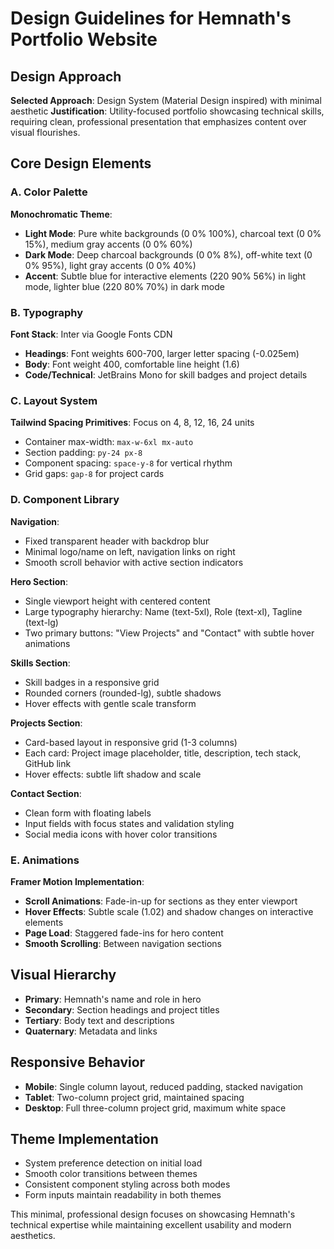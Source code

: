 # Design Guidelines for Hemnath's Portfolio Website

## Design Approach
**Selected Approach**: Design System (Material Design inspired) with minimal aesthetic
**Justification**: Utility-focused portfolio showcasing technical skills, requiring clean, professional presentation that emphasizes content over visual flourishes.

## Core Design Elements

### A. Color Palette
**Monochromatic Theme**:
- **Light Mode**: Pure white backgrounds (0 0% 100%), charcoal text (0 0% 15%), medium gray accents (0 0% 60%)
- **Dark Mode**: Deep charcoal backgrounds (0 0% 8%), off-white text (0 0% 95%), light gray accents (0 0% 40%)
- **Accent**: Subtle blue for interactive elements (220 90% 56%) in light mode, lighter blue (220 80% 70%) in dark mode

### B. Typography
**Font Stack**: Inter via Google Fonts CDN
- **Headings**: Font weights 600-700, larger letter spacing (-0.025em)
- **Body**: Font weight 400, comfortable line height (1.6)
- **Code/Technical**: JetBrains Mono for skill badges and project details

### C. Layout System
**Tailwind Spacing Primitives**: Focus on 4, 8, 12, 16, 24 units
- Container max-width: `max-w-6xl mx-auto`
- Section padding: `py-24 px-8`
- Component spacing: `space-y-8` for vertical rhythm
- Grid gaps: `gap-8` for project cards

### D. Component Library

**Navigation**:
- Fixed transparent header with backdrop blur
- Minimal logo/name on left, navigation links on right
- Smooth scroll behavior with active section indicators

**Hero Section**:
- Single viewport height with centered content
- Large typography hierarchy: Name (text-5xl), Role (text-xl), Tagline (text-lg)
- Two primary buttons: "View Projects" and "Contact" with subtle hover animations

**Skills Section**:
- Skill badges in a responsive grid
- Rounded corners (rounded-lg), subtle shadows
- Hover effects with gentle scale transform

**Projects Section**:
- Card-based layout in responsive grid (1-3 columns)
- Each card: Project image placeholder, title, description, tech stack, GitHub link
- Hover effects: subtle lift shadow and scale

**Contact Section**:
- Clean form with floating labels
- Input fields with focus states and validation styling
- Social media icons with hover color transitions

### E. Animations
**Framer Motion Implementation**:
- **Scroll Animations**: Fade-in-up for sections as they enter viewport
- **Hover Effects**: Subtle scale (1.02) and shadow changes on interactive elements
- **Page Load**: Staggered fade-ins for hero content
- **Smooth Scrolling**: Between navigation sections

## Visual Hierarchy
- **Primary**: Hemnath's name and role in hero
- **Secondary**: Section headings and project titles
- **Tertiary**: Body text and descriptions
- **Quaternary**: Metadata and links

## Responsive Behavior
- **Mobile**: Single column layout, reduced padding, stacked navigation
- **Tablet**: Two-column project grid, maintained spacing
- **Desktop**: Full three-column project grid, maximum white space

## Theme Implementation
- System preference detection on initial load
- Smooth color transitions between themes
- Consistent component styling across both modes
- Form inputs maintain readability in both themes

This minimal, professional design focuses on showcasing Hemnath's technical expertise while maintaining excellent usability and modern aesthetics.